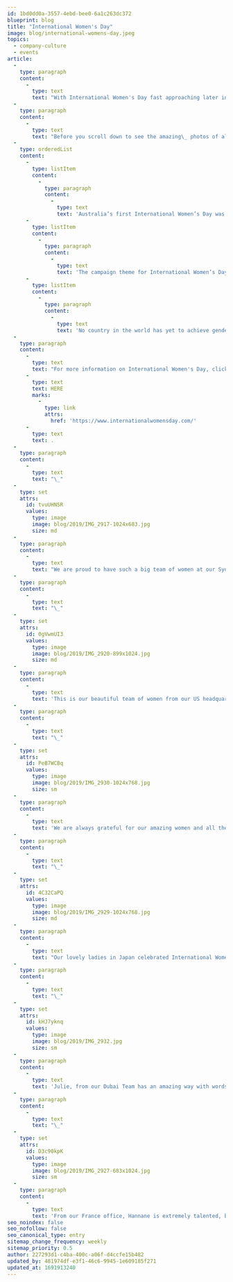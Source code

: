 ```yaml
---
id: 1bd0dd0a-3557-4ebd-bee0-6a1c263dc372
blueprint: blog
title: "International Women's Day"
image: blog/international-womens-day.jpeg
topics:
  - company-culture
  - events
article:
  -
    type: paragraph
    content:
      -
        type: text
        text: "With International Women's Day fast approaching later in the week, Coates Group took this opportunity to celebrate all the hard work and effort of our beautiful ladies. It hasn't been too long since there was only a single female employee in our entire business, but now our ladies have proudly grown to become a significantly greater percentage across our global office."
  -
    type: paragraph
    content:
      -
        type: text
        text: "Before you scroll down to see the amazing\_ photos of all our ladies, here are some facts on International Women’s Day:"
  -
    type: orderedList
    content:
      -
        type: listItem
        content:
          -
            type: paragraph
            content:
              -
                type: text
                text: 'Australia’s first International Women’s Day was held in 1928 in Sydney.'
      -
        type: listItem
        content:
          -
            type: paragraph
            content:
              -
                type: text
                text: 'The campaign theme for International Women’s Day in 2019 was #BalanceforBetter.'
      -
        type: listItem
        content:
          -
            type: paragraph
            content:
              -
                type: text
                text: 'No country in the world has yet to achieve gender equality.'
  -
    type: paragraph
    content:
      -
        type: text
        text: "For more information on International Women's Day, click "
      -
        type: text
        text: HERE
        marks:
          -
            type: link
            attrs:
              href: 'https://www.internationalwomensday.com/'
      -
        type: text
        text: .
  -
    type: paragraph
    content:
      -
        type: text
        text: "\_"
  -
    type: set
    attrs:
      id: tvuUHNSR
      values:
        type: image
        image: blog/2019/IMG_2917-1024x683.jpg
        size: md
  -
    type: paragraph
    content:
      -
        type: text
        text: "We are proud to have such a big team of women at our Sydney Headquarters. It wasn't too long ago when there was only one female employee!"
  -
    type: paragraph
    content:
      -
        type: text
        text: "\_"
  -
    type: set
    attrs:
      id: 0gVwmUI3
      values:
        type: image
        image: blog/2019/IMG_2920-899x1024.jpg
        size: md
  -
    type: paragraph
    content:
      -
        type: text
        text: 'This is our beautiful team of women from our US headquarters. We are always grateful for their passion and drive in all that they do!'
  -
    type: paragraph
    content:
      -
        type: text
        text: "\_"
  -
    type: set
    attrs:
      id: PeB7WCBq
      values:
        type: image
        image: blog/2019/IMG_2930-1024x768.jpg
        size: sm
  -
    type: paragraph
    content:
      -
        type: text
        text: 'We are always grateful for our amazing women and all their hard work from the China office.'
  -
    type: paragraph
    content:
      -
        type: text
        text: "\_"
  -
    type: set
    attrs:
      id: 4C32CaPQ
      values:
        type: image
        image: blog/2019/IMG_2929-1024x768.jpg
        size: md
  -
    type: paragraph
    content:
      -
        type: text
        text: "Our lovely ladies in Japan celebrated International Women's Day with a delicious lunch."
  -
    type: paragraph
    content:
      -
        type: text
        text: "\_"
  -
    type: set
    attrs:
      id: kHJ7yknq
      values:
        type: image
        image: blog/2019/IMG_2932.jpg
        size: sm
  -
    type: paragraph
    content:
      -
        type: text
        text: 'Julie, from our Dubai Team has an amazing way with words.'
  -
    type: paragraph
    content:
      -
        type: text
        text: "\_"
  -
    type: set
    attrs:
      id: D3c90kpK
      values:
        type: image
        image: blog/2019/IMG_2927-683x1024.jpg
        size: sm
  -
    type: paragraph
    content:
      -
        type: text
        text: 'From our France office, Hannane is extremely talented, being fluent in over four languages.'
seo_noindex: false
seo_nofollow: false
seo_canonical_type: entry
sitemap_change_frequency: weekly
sitemap_priority: 0.5
author: 227293d1-c4ba-400c-a06f-d4ccfe15b482
updated_by: 481974df-e3f1-46c6-9945-1e609185f271
updated_at: 1691913240
---
```


